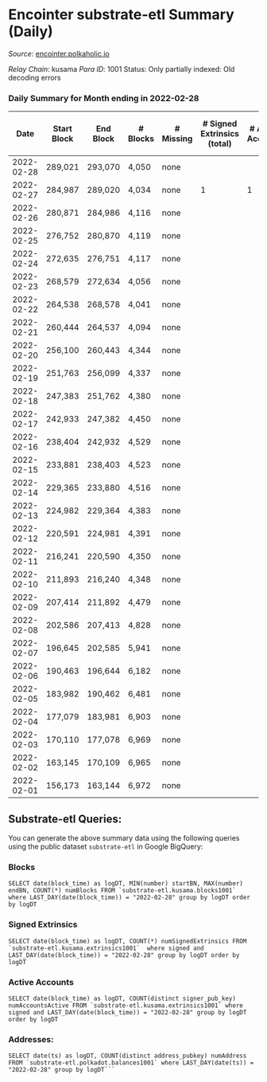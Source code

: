 # Encointer substrate-etl Summary (Daily)

_Source_: [encointer.polkaholic.io](https://encointer.polkaholic.io)

*Relay Chain*: kusama
*Para ID*: 1001
Status: Only partially indexed: Old decoding errors


### Daily Summary for Month ending in 2022-02-28


| Date | Start Block | End Block | # Blocks | # Missing | # Signed Extrinsics (total) | # Active Accounts | # Addresses with Balances | # Events | # Transfers | # XCM Transfers In | # XCM Transfers Out |
| ---- | ----------- | --------- | -------- | --------- | --------------------------- | ----------------- | ------------------------- | -------- | ----------- | ------------------ | ------------------- |
| 2022-02-28 | 289,021 | 293,070 | 4,050 | none  |  |  | 3 | 8,100 |   |   |   |
| 2022-02-27 | 284,987 | 289,020 | 4,034 | none  | 1 | 1 | 3 | 8,073 |   |   |   |
| 2022-02-26 | 280,871 | 284,986 | 4,116 | none  |  |  | 3 | 8,232 |   |   |   |
| 2022-02-25 | 276,752 | 280,870 | 4,119 | none  |  |  | 3 | 8,238 |   |   |   |
| 2022-02-24 | 272,635 | 276,751 | 4,117 | none  |  |  | 3 | 8,234 |   |   |   |
| 2022-02-23 | 268,579 | 272,634 | 4,056 | none  |  |  | 3 | 8,135 |   | 3 ($137.39) |   |
| 2022-02-22 | 264,538 | 268,578 | 4,041 | none  |  |  | 1 | 8,082 |   |   |   |
| 2022-02-21 | 260,444 | 264,537 | 4,094 | none  |  |  | 1 | 8,188 |   |   |   |
| 2022-02-20 | 256,100 | 260,443 | 4,344 | none  |  |  | 1 | 8,691 |   |   |   |
| 2022-02-19 | 251,763 | 256,099 | 4,337 | none  |  |  | 1 | 8,674 |   |   |   |
| 2022-02-18 | 247,383 | 251,762 | 4,380 | none  |  |  | 1 | 8,760 |   |   |   |
| 2022-02-17 | 242,933 | 247,382 | 4,450 | none  |  |  | 1 | 8,900 |   |   |   |
| 2022-02-16 | 238,404 | 242,932 | 4,529 | none  |  |  | 1 | 9,058 |   |   |   |
| 2022-02-15 | 233,881 | 238,403 | 4,523 | none  |  |  | 1 | 9,046 |   |   |   |
| 2022-02-14 | 229,365 | 233,880 | 4,516 | none  |  |  | 1 | 9,032 |   |   |   |
| 2022-02-13 | 224,982 | 229,364 | 4,383 | none  |  |  | 1 | 8,766 |   |   |   |
| 2022-02-12 | 220,591 | 224,981 | 4,391 | none  |  |  | 1 | 8,782 |   |   |   |
| 2022-02-11 | 216,241 | 220,590 | 4,350 | none  |  |  | 1 | 8,700 |   |   |   |
| 2022-02-10 | 211,893 | 216,240 | 4,348 | none  |  |  | 1 | 8,699 |   |   |   |
| 2022-02-09 | 207,414 | 211,892 | 4,479 | none  |  |  | 1 | 8,958 |   |   |   |
| 2022-02-08 | 202,586 | 207,413 | 4,828 | none  |  |  | 1 | 9,656 |   |   |   |
| 2022-02-07 | 196,645 | 202,585 | 5,941 | none  |  |  | 1 | 11,882 |   |   |   |
| 2022-02-06 | 190,463 | 196,644 | 6,182 | none  |  |  | 1 | 12,364 |   |   |   |
| 2022-02-05 | 183,982 | 190,462 | 6,481 | none  |  |  | 1 | 12,962 |   |   |   |
| 2022-02-04 | 177,079 | 183,981 | 6,903 | none  |  |  | 1 | 13,806 |   |   |   |
| 2022-02-03 | 170,110 | 177,078 | 6,969 | none  |  |  | 1 | 13,941 |   |   |   |
| 2022-02-02 | 163,145 | 170,109 | 6,965 | none  |  |  | 1 | 13,930 |   |   |   |
| 2022-02-01 | 156,173 | 163,144 | 6,972 | none  |  |  | 1 | 13,944 |   |   |   |

## Substrate-etl Queries:
You can generate the above summary data using the following queries using the public dataset `substrate-etl` in Google BigQuery:


### Blocks
```
SELECT date(block_time) as logDT, MIN(number) startBN, MAX(number) endBN, COUNT(*) numBlocks FROM `substrate-etl.kusama.blocks1001`  where LAST_DAY(date(block_time)) = "2022-02-28" group by logDT order by logDT
```


### Signed Extrinsics
```
SELECT date(block_time) as logDT, COUNT(*) numSignedExtrinsics FROM `substrate-etl.kusama.extrinsics1001`  where signed and LAST_DAY(date(block_time)) = "2022-02-28" group by logDT order by logDT
```


### Active Accounts
```
SELECT date(block_time) as logDT, COUNT(distinct signer_pub_key) numAccountsActive FROM `substrate-etl.kusama.extrinsics1001` where signed and LAST_DAY(date(block_time)) = "2022-02-28" group by logDT order by logDT
```


### Addresses:
```
SELECT date(ts) as logDT, COUNT(distinct address_pubkey) numAddress FROM `substrate-etl.polkadot.balances1001` where LAST_DAY(date(ts)) = "2022-02-28" group by logDT```

